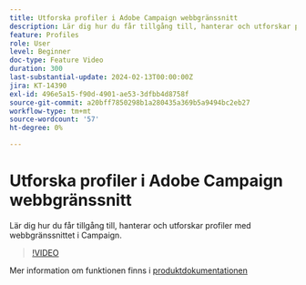 ```yaml
---
title: Utforska profiler i Adobe Campaign webbgränssnitt
description: Lär dig hur du får tillgång till, hanterar och utforskar profiler med webbgränssnittet i Campaign.
feature: Profiles
role: User
level: Beginner
doc-type: Feature Video
duration: 300
last-substantial-update: 2024-02-13T00:00:00Z
jira: KT-14390
exl-id: 496e5a15-f90d-4901-ae53-3dfbb4d8758f
source-git-commit: a20bff7850298b1a280435a369b5a9494bc2eb27
workflow-type: tm+mt
source-wordcount: '57'
ht-degree: 0%

---
```


# Utforska profiler i Adobe Campaign webbgränssnitt

Lär dig hur du får tillgång till, hanterar och utforskar profiler med webbgränssnittet i Campaign.

>[!VIDEO](https://video.tv.adobe.com/v/3427293/?learn=on)

Mer information om funktionen finns i [produktdokumentationen](https://experienceleague.adobe.com/docs/campaign-web/v8/audiences/work-with-profiles/about-recipients.html)
